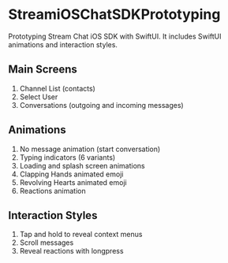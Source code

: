 # StreamiOSChatSDKPrototyping
Prototyping Stream Chat iOS SDK with SwiftUI. It includes SwiftUI animations and interaction styles.

## Main Screens
1. Channel List (contacts)
2. Select User
3. Conversations (outgoing and incoming messages)

## Animations
1. No message animation (start conversation)
2. Typing indicators (6 variants)
3. Loading and splash screen animations
4. Clapping Hands animated emoji
5. Revolving Hearts animated emoji
6. Reactions animation

## Interaction Styles
1. Tap and hold to reveal context menus
2. Scroll messages
3. Reveal reactions with longpress
